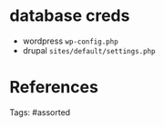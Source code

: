 # database creds
- wordpress `wp-config.php`
- drupal `sites/default/settings.php`

# References

Tags:
    #assorted
